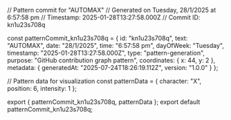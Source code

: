 // Pattern commit for "AUTOMAX"
// Generated on Tuesday, 28/1/2025 at 6:57:58 pm
// Timestamp: 2025-01-28T13:27:58.000Z
// Commit ID: kn1u23s708q

const patternCommit_kn1u23s708q = {
  id: "kn1u23s708q",
  text: "AUTOMAX",
  date: "28/1/2025",
  time: "6:57:58 pm",
  dayOfWeek: "Tuesday",
  timestamp: "2025-01-28T13:27:58.000Z",
  type: "pattern-generation",
  purpose: "GitHub contribution graph pattern",
  coordinates: {
    x: 44,
    y: 2
  },
  metadata: {
    generatedAt: "2025-07-24T18:26:19.112Z",
    version: "1.0.0"
  }
};

// Pattern data for visualization
const patternData = {
  character: "X",
  position: 6,
  intensity: 1
};

export { patternCommit_kn1u23s708q, patternData };
export default patternCommit_kn1u23s708q;
